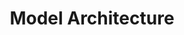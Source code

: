 ---
types: "word"

title: "Model Architecture"

categories: ['']

tags: ['Model', 'Architecture']

arabic: 'بنية النموذج'

arexps: []

enwords: ['Model Architecture']

enexps: []

arlexicons: 'ب'

enlexicons: 'M'

authors: ['Ruqayya Roshdy']

translators: ['']

citations: 'تطبيقات الذكاء الاصطناعي في خدمة اللغة العربية'

sources: 'مركز الملك عبدالله بن عبدالعزيز الدولي لخدمة اللغة العربية'

word: "true"

slug: ""
---